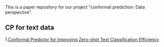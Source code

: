This is a paper repository for our project "conformal prediction: Data perspective".

## CP for text data

1.[Conformal Predictor for Improving Zero-shot Text Classification Efficiency](https://aclanthology.org/2022.emnlp-main.196.pdf)
